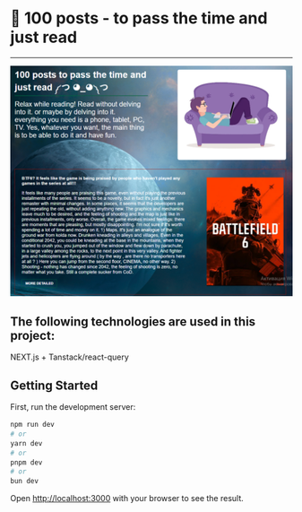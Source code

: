 # 📝 100 posts - to pass the time and just read
---

<p align="center">
  <img src="./public/readme-prew.png">
</p>

## The following technologies are used in this project:
 NEXT.js + Tanstack/react-query 



## Getting Started

First, run the development server:

```bash
npm run dev
# or
yarn dev
# or
pnpm dev
# or
bun dev
```

Open [http://localhost:3000](http://localhost:3000) with your browser to see the result.


